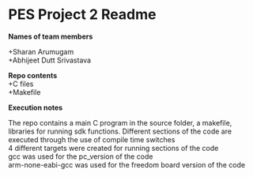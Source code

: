 <h1>PES Project 2 Readme</h1>
<strong>Names of team members</strong>
  <p>+Sharan Arumugam<br>
  +Abhijeet Dutt Srivastava</p>

**Repo contents**<br>
  +C files<br>
  +Makefile<br>
  
 **Execution notes**
 <p> The repo contains a main C program in the source folder, a makefile, libraries for running sdk functions. 
 Different sections of the code are executed through the use of compile time switches<br>
 4 different targets were created for running sections of the code<br>
 gcc was used for the pc_version of the code<br> 
 arm-none-eabi-gcc was used for the freedom board version of the code<br>
</p>
